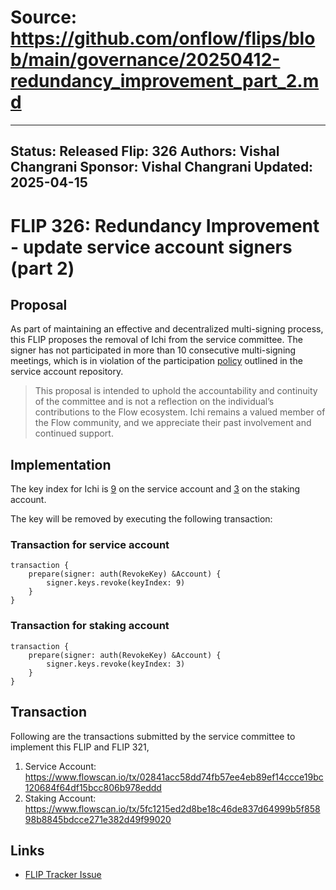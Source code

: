 # Source: https://github.com/onflow/flips/blob/main/governance/20250412-redundancy_improvement_part_2.md

---
Status: Released
Flip: 326
Authors: Vishal Changrani
Sponsor: Vishal Changrani
Updated: 2025-04-15
---

# FLIP 326: Redundancy Improvement - update service account signers (part 2)

## Proposal

As part of maintaining an effective and decentralized multi-signing process, this FLIP proposes the removal of Ichi from the service committee.
The signer has not participated in more than 10 consecutive multi-signing meetings, which is in violation of the participation [policy](https://github.com/onflow/service-account/pull/370/files#diff-b335630551682c19a781afebcf4d07bf978fb1f8ac04c6bf87428ed5106870f5R18) outlined in the service account repository.

> This proposal is intended to uphold the accountability and continuity of the committee and is not a reflection on the individual’s contributions to the Flow ecosystem. Ichi remains a valued member of the Flow community, and we appreciate their past involvement and continued support.

## Implementation

The key index for Ichi is [9](https://github.com/onflow/service-account/blob/main/flow.json#L25-L34) on the service account and [3](https://github.com/onflow/service-account/blob/main/flow-staking.json#L25-L37) on the staking account.

The key will be removed by executing the following transaction:

### Transaction for service account

```
transaction {
    prepare(signer: auth(RevokeKey) &Account) {
        signer.keys.revoke(keyIndex: 9)
    }
}
```

### Transaction for staking account

```
transaction {
    prepare(signer: auth(RevokeKey) &Account) {
        signer.keys.revoke(keyIndex: 3)
    }
}
```
## Transaction

Following are the transactions submitted by the service committee to implement this FLIP and FLIP 321,

1. Service Account: https://www.flowscan.io/tx/02841acc58dd74fb57ee4eb89ef14ccce19bc120684f64df15bcc806b978eddd
2. Staking Account: https://www.flowscan.io/tx/5fc1215ed2d8be18c46de837d64999b5f85898b8845bdcce271e382d49f99020

## Links
- [FLIP Tracker Issue](https://github.com/onflow/flips/issues/326)
